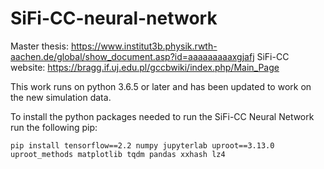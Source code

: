 # SiFi-CC-neural-network

Master thesis: https://www.institut3b.physik.rwth-aachen.de/global/show_document.asp?id=aaaaaaaaaxgjafj
SiFi-CC website: https://bragg.if.uj.edu.pl/gccbwiki/index.php/Main_Page

This work runs on python 3.6.5 or later and has been updated to work on the new simulation data.

To install the python packages needed to run the SiFi-CC Neural Network run the following pip:

`pip install tensorflow==2.2 numpy jupyterlab uproot==3.13.0 uproot_methods matplotlib tqdm pandas xxhash lz4`